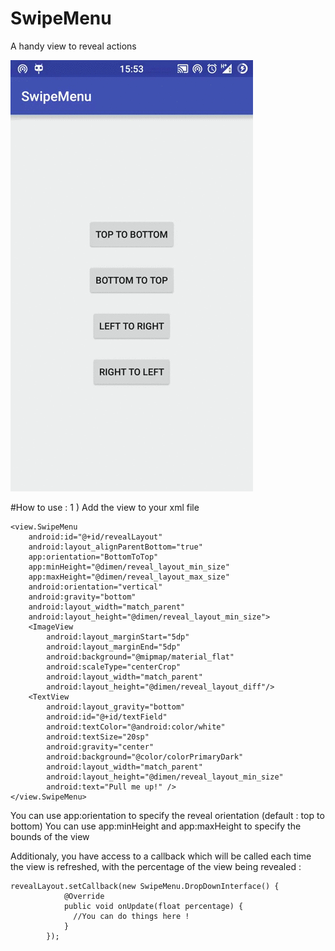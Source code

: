 # SwipeMenu
A handy view to reveal actions

![Alt text](https://github.com/NicolasSimon/SwipeMenu/blob/master/record/recording.gif "Example")




#How to use : 
1 ) Add the view to your xml file

<RelativeLayout xmlns:android="http://schemas.android.com/apk/res/android"
    xmlns:tools="http://schemas.android.com/tools"
    xmlns:app="http://schemas.android.com/apk/res-auto"
    android:id="@+id/rootLayout"
    android:layout_width="match_parent"
    android:layout_height="match_parent"
    android:paddingBottom="@dimen/activity_vertical_margin"
    android:paddingLeft="@dimen/activity_horizontal_margin"
    android:paddingRight="@dimen/activity_horizontal_margin"
    tools:context=".activity.SwipeExample">

    <view.SwipeMenu
        android:id="@+id/revealLayout"
        android:layout_alignParentBottom="true"
        app:orientation="BottomToTop"
        app:minHeight="@dimen/reveal_layout_min_size"
        app:maxHeight="@dimen/reveal_layout_max_size"
        android:orientation="vertical"
        android:gravity="bottom"
        android:layout_width="match_parent"
        android:layout_height="@dimen/reveal_layout_min_size">
        <ImageView
            android:layout_marginStart="5dp"
            android:layout_marginEnd="5dp"
            android:background="@mipmap/material_flat"
            android:scaleType="centerCrop"
            android:layout_width="match_parent"
            android:layout_height="@dimen/reveal_layout_diff"/>
        <TextView
            android:layout_gravity="bottom"
            android:id="@+id/textField"
            android:textColor="@android:color/white"
            android:textSize="20sp"
            android:gravity="center"
            android:background="@color/colorPrimaryDark"
            android:layout_width="match_parent"
            android:layout_height="@dimen/reveal_layout_min_size"
            android:text="Pull me up!" />
    </view.SwipeMenu>
</RelativeLayout>

    
    
You can use app:orientation to specify the reveal orientation (default : top to bottom)
You can use app:minHeight and app:maxHeight to specify the bounds of the view
    
Additionaly, you have access to a callback which will be called each time the view is refreshed, with the percentage of the view being revealed :
    
    revealLayout.setCallback(new SwipeMenu.DropDownInterface() {
                @Override
                public void onUpdate(float percentage) {
                  //You can do things here !
                }
            });
